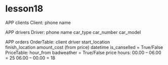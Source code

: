 # lesson18

APP clients
	Client:
		phone
		name
	
APP drivers
	Driver:
    phone
		name
		car_type
		car_number
		car_model

APP orders
	OrderTable:
		client
		driver
		start_location		
		finish_location
		amount_cost (from price)
		datetime
		is_canselled = True/False
	PriceTable:
		hour_from
    		badweather = True/False
    		price
		hours:
    			00.00 –  06.00 = 25
    			06.00 –  00.00 = 18

